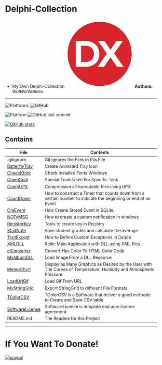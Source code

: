# Delphi-Collection
- My Own Delphi-Collection
![](Delphi-Collection.jpg)
**Authors:**  *WalWalWalides*
------
![Platforms](https://img.shields.io/badge/Supported%20platforms-Win32%20and%20Win64-red.svg)
![GitHub](https://img.shields.io/github/license/walwalwalides/Delphi-Collection-VCL)


![Platform](https://img.shields.io/badge/delphi->%3D_2010-glue)
![GitHub last commit](https://img.shields.io/github/last-commit/walwalwalides/Delphi-Collection-VCL)

[![GitHub stars](https://img.shields.io/github/stars/walwalwalides/Delphi-Collection-VCL)](https://github.com/walwalwalides/Delphi-Collection-VCL/stargazers)

## Contains

| File | Contents | 
| --- | --- |
| .gitignore | Git ignores the Files in this File |
|[BatterflyTray](https://github.com/walwalwalides/Delphi-Collection/tree/master/BatterflyTray)|Create Animated Tray Icon|
|[CheecKfont](https://github.com/walwalwalides/Delphi-Collection/tree/master/CheecKfont)|Check Installed Fonts Windows|
|[CheeKtool](https://github.com/walwalwalides/Delphi-Collection/tree/master/CheeKtool)|Special Tools Used For Specific Task|
|[CompUPX](https://github.com/walwalwalides/Delphi-Collection/tree/master/CompUPX)|Compression all executable files using UPX|
|[CountDown](https://github.com/walwalwalides/Delphi-Collection/tree/master/CountDown)|How to construct a Timer that counts down from a certain number to indicate the beginning or end of an Event|
|[CreEvent](https://github.com/walwalwalides/Delphi-Collection/tree/master/CreEvent)|How Create Stored Event in SQLite|
|[NOTyMSG](https://github.com/walwalwalides/Delphi-Collection/tree/master/NOTyMSG)|How to create a custom notification in windows|
|[RegisterKey](https://github.com/walwalwalides/Delphi-Collection/tree/master/RegisterKey)|Tools to create key in Registry |
|[StudNote](https://github.com/walwalwalides/Delphi-Collection/tree/master/StudNote)|Save student grades and calculate the average|
|[TraitExcept](https://github.com/walwalwalides/Delphi-Collection/tree/master/TraitExcept)|How to Define Custom Exceptions in Delphi|
|[XMLDLL](https://github.com/walwalwalides/Delphi-Collection/tree/master/XMLDLL)|Relite Main Application with DLL using XML files|
|[clConverter](https://github.com/walwalwalides/Delphi-Collection/tree/master/clConverter)|Convert Hex Color To HTML Color Code|
|[MyAlbumDLL](https://github.com/walwalwalides/Delphi-Collection/tree/master/MyAlbumDLL)|Load Image From a DLL Resource|
|[MeteoChart](https://github.com/walwalwalides/Delphi-Collection-VCL/tree/master/MeteoChart)|Display as Many Graphics as Desired by the User with The Curves of Temperature, Humidity and Atmospheric Pressure|  
|[LoadUrlGif](https://github.com/walwalwalides/Delphi-Collection-VCL/tree/master/LoadUrlGif)|Load Gif From URL|
|[MyStringGrid](https://github.com/walwalwalides/Delphi-Collection-VCL/tree/master/MyStringGrid)|Export StringGrid to different File Formats|
|[TColorCSV](https://github.com/walwalwalides/Delphi-Collection-VCL/tree/master/TColorCSV)|TColorCSV is a Software that deliver a good methode to Create and Save CSV table|
|[SoftwareLicense](https://github.com/walwalwalides/Delphi-Collection-VCL/tree/master/SoftwareLicense)|SoftwareLicense is template end user license agreement.|
| README.md | The Readme for this Project

------

# If You Want To Donate!

[![paypal](https://www.paypalobjects.com/en_US/i/btn/btn_donateCC_LG.gif)](https://www.paypal.com/cgi-bin/webscr?cmd=_s-xclick&hosted_button_id=Y79F36A9BGLHS&source=url)


